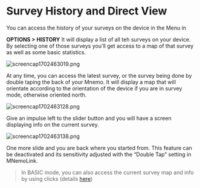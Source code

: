 # Survey History and Direct View

You can access the history of your surveys on the device in the Menu in 

**OPTIONS > HISTORY**
It will display a list of all teh surveys on your device. 
By selecting one of those surveys you'll get access to a map of that survey as well as some basic statistics.

![screencap1702463019.png](screencap1702463019.png)

At any time, you can access the latest survey, 
or the survey being done by double taping the back of your Mnemo.
It will display a map that will orientate according to the orientation
of the device if you are in survey mode, otherwise oriented north. 

![screencap1702463128.png](screencap1702463128.png)

Give an impulse left to the slider button and you will have a screen displaying info on the current survey.

![screencap1702463138.png](screencap1702463138.png)


One more slide and you are back where you started from. 
This feature can be deactivated and its sensitivity adjusted with the “Double Tap” setting in MNemoLink.

> In BASIC mode, you can also access the current survey map and info by using clicks (details [here](BASIC-Mode-Clicks.md))
> 




